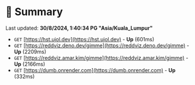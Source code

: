 # 📖 Summary
Last updated: **30/8/2024, 1:40:34 PG "Asia/Kuala_Lumpur"**

- `GET` [https://hst.ujol.dev](https://hst.ujol.dev) - **Up** (601ms)
- `GET` [https://reddviz.deno.dev/gimme](https://reddviz.deno.dev/gimme) - **Up** (2209ms)
- `GET` [https://reddviz.amar.kim/gimme](https://reddviz.amar.kim/gimme) - **Up** (2166ms)
- `GET` [https://dumb.onrender.com](https://dumb.onrender.com) - **Up** (332ms)
